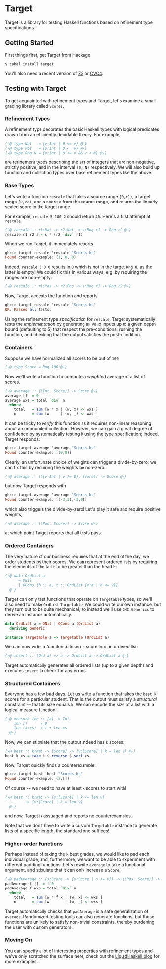 # Target
Target is a library for testing Haskell functions based on refinement type
specifications.

## Getting Started
First things first, get Target from Hackage

```
$ cabal install target
```

You'll also need a recent version of [Z3](http://z3.codeplex.com/)
or [CVC4](http://cvc4.cs.nyu.edu/web/).

## Testing with Target
To get acquainted with refinement types and Target, let's examine
a small grading library called `Scores`.

### Refinement Types
A refinement type decorates the basic Haskell types
with logical predicates drawn from an efficiently decidable
theory. For example,

```haskell
{-@ type Nat   = {v:Int | 0 <= v} @-}
{-@ type Pos   = {v:Int | 0 <  v} @-}
{-@ type Rng N = {v:Int | 0 <= v && v < N} @-}
```

are refinement types describing the set of integers that are
non-negative, strictly positive, and in the interval `[0, N)`
respectively. We will also build up function and collection
types over base refinement types like the above.

### Base Types
Let's write a function `rescale` that takes a source range `[0,r1)`,
a target range `[0,r2)`, and a score `n` from the source range,
and returns the linearly scaled score in the target range.

For example, `rescale 5 100 2` should return `40`.
Here's a first attempt at `rescale`

```haskell
{-@ rescale :: r1:Nat -> r2:Nat -> s:Rng r1 -> Rng r2 @-}
rescale r1 r2 s = s * (r2 `div` r1)
```

When we run Target, it immediately reports

```haskell
ghci> target rescale 'rescale "Scores.hs"
Found counter-example: (1, 0, 0)
```

Indeed, `rescale 1 0 0` results in `0` which is not in the target
`Rng 0`, as the latter is empty! We could fix this in various ways,
e.g. by requiring the ranges are non-empty:

```haskell
{-@ rescale :: r1:Pos -> r2:Pos -> s:Rng r1 -> Rng r2 @-}
```

Now, Target accepts the function and reports

```haskell
ghci> target rescale 'rescale "Scores.hs"
OK. Passed all tests.
```

Using the refinement type *specification* for `rescale`,
Target systematically tests the *implementation* by generating
all valid inputs up to a given depth bound (defaulting to 5)
that respect the pre-conditions, running the function, and
checking that the output satisfies the post-condition.

### Containers
Suppose we have normalized all scores to be out of `100`

```haskell
{-@ type Score = Rng 100 @-}
```

Now we'll write a function to compute a *weighted* average
of a list of scores.

```haskell
{-@ average :: [(Int, Score)] -> Score @-}
average []  = 0
average wxs = total `div` n
  where
    total   = sum [w * x | (w, x) <- wxs ]
    n       = sum [w     | (w, _) <- wxs ]
```

It can be tricky to *verify* this function as it requires non-linear reasoning
about an unbounded collection. However, we can gain a great degree of confidence by
systematically testing it using the type specification; indeed, Target responds:

```haskell
ghci> target average 'average "Scores.hs"
Found counter-example: [(0,0)]
```

Clearly, an unfortunate choice of weights can trigger a divide-by-zero; we can fix
this by requiring the weights be non-zero:

```haskell
{-@ average :: [({v:Int | v /= 0}, Score)] -> Score @-}
```

but now Target responds with

```haskell
ghci> target average 'average "Scores.hs"
Found counter-example: [(-3,3),(3,0)]
```

which also triggers the divide-by-zero! Let's play it safe and require positive weights,

```haskell
{-@ average :: [(Pos, Score)] -> Score @-}
```

at which point Target reports that all tests pass.

### Ordered Containers
The very nature of our business requires that at the end of the day,
we order students by their scores. We can represent ordered lists by
requiring the elements of the tail `t` to be greater than the head `h`:

```haskell
{-@ data OrdList a
      = ONil
      | OCons {h :: a, t :: OrdList {v:a | h <= v}}
  @-}
```

Target can only test functions that operate on `Targetable` types, so we'll
also need to make `OrdList` `Targetable`. We could write our own instance, but
they turn out to be quite mechanical, so instead we'll use `GHC.Generics` to
derive an instance automatically.

```haskell
data OrdList a = ONil | OCons a (OrdList a)
  deriving Generic

instance Targetable a => Targetable (OrdList a)
```

We can now write a function to insert a score into an ordered list:

```haskell
{-@ insert :: (Ord a) => a -> OrdList a -> OrdList a @-}
```

Target automatically generates all ordered lists (up to a given depth)
and executes `insert` to check for any errors.

### Structured Containers
Everyone has a few bad days. Let us write a function that takes the
`best k` scores for a particular student. That is, the output
must satisfy a *structural* constraint -- that its size
equals `k`. We can encode the size of a list with a logical
measure function:

```haskell
{-@ measure len :: [a] -> Int
    len []      = 0
    len (x:xs)  = 1 + len xs
  @-}
```

Now, we can stipulate that the output indeed has `k` scores:

```haskell
{-@ best :: k:Nat -> [Score] -> {v:[Score] | k = len v} @-}
best k xs = take k $ reverse $ sort xs
```

Now, Target quickly finds a counterexample:

```haskell
ghci> target best 'best "Scores.hs"
Found counter-example: (2,[])
```

Of course -- we need to have at least `k` scores to start with!

```haskell
{-@ best :: k:Nat -> {v:[Score] | k <= len v}
         -> {v:[Score] | k = len v}
  @-}
```

and now, Target is assuaged and reports no counterexamples.

Note that we don't have to write a custom `Targetable` instance
to generate lists of a specific length, the standard one suffices!

### Higher-order Functions
Perhaps instead of taking the `k` best grades, we would like
to pad each individual grade, and, furthermore, we want to
be able to experiment with different padding functions. Let's
rewrite `average` to take a functional argument, and
stipulate that it can only increase a `Score`.

```haskell
{-@ padAverage :: (s:Score -> {v:Score | s <= v}) -> [(Pos, Score)] -> Score @-}
padAverage f []  = f 0
padAverage f wxs = total `div` n
  where
    total   = sum [w * f x | (w, x) <- wxs ]
    n       = sum [w       | (w, _) <- wxs ]
```

Target automatically checks that `padAverage` is
a safe generalization of `average`. Randomized
testing tools can also generate functions, but those
functions are unlikely to satisfy non-trivial constraints,
thereby burdening the user with custom generators.

### Moving On
You can specify a lot of interesting properties with refinement
types and we've only scratched the surface here; check out the
[LiquidHaskell blog](http://goto.ucsd.edu/~rjhala/liquid/haskell/blog/blog/)
for more examples.
